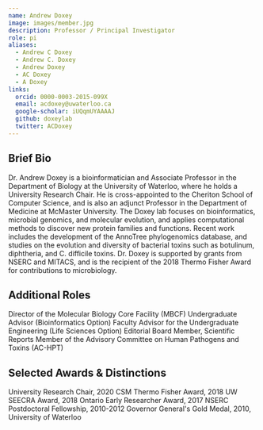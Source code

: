 ```yaml
---
name: Andrew Doxey
image: images/member.jpg
description: Professor / Principal Investigator
role: pi
aliases:
  - Andrew C Doxey
  - Andrew C. Doxey
  - Andrew Doxey
  - AC Doxey
  - A Doxey
links:
  orcid: 0000-0003-2015-099X
  email: acdoxey@uwaterloo.ca
  google-scholar: iUQqmUYAAAAJ
  github: doxeylab
  twitter: ACDoxey
---
```


## Brief Bio
Dr. Andrew Doxey is a bioinformatician and Associate Professor in the Department of Biology at the University of Waterloo, where he holds a University Research Chair. He is cross-appointed to the Cheriton School of Computer Science, and is also an adjunct Professor in the Department of Medicine at McMaster University. The Doxey lab focuses on bioinformatics, microbial genomics, and molecular evolution, and applies computational methods to discover new protein families and functions. Recent work includes the development of the AnnoTree phylogenomics database, and studies on the evolution and diversity of bacterial toxins such as botulinum, diphtheria, and C. difficile toxins. Dr. Doxey is supported by grants from NSERC and MITACS, and is the recipient of the 2018 Thermo Fisher Award for contributions to microbiology.

## Additional Roles
Director of the Molecular Biology Core Facility (MBCF)
Undergraduate Advisor (Bioinformatics Option)
Faculty Advisor for the Undergraduate Engineering (Life Sciences Option)
Editorial Board Member, Scientific Reports
Member of the Advisory Committee on Human Pathogens and Toxins (AC-HPT)

## Selected Awards & Distinctions
University Research Chair, 2020
CSM Thermo Fisher Award, 2018
UW SEECRA Award, 2018
Ontario Early Researcher Award, 2017
NSERC Postdoctoral Fellowship, 2010-2012
Governor General's Gold Medal, 2010, University of Waterloo


